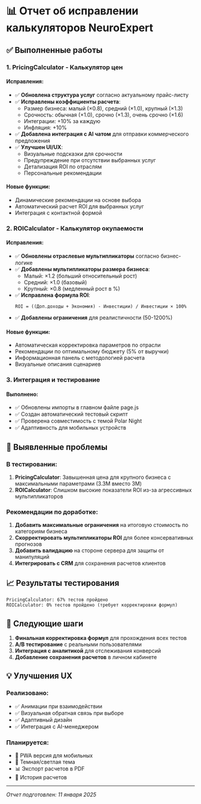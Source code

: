 # 📊 Отчет об исправлении калькуляторов NeuroExpert

## ✅ Выполненные работы

### 1. PricingCalculator - Калькулятор цен

#### Исправления:
- ✅ **Обновлена структура услуг** согласно актуальному прайс-листу
- ✅ **Исправлены коэффициенты расчета**:
  - Размер бизнеса: малый (×0.8), средний (×1.0), крупный (×1.3)
  - Срочность: обычная (×1.0), срочно (×1.3), очень срочно (×1.6)
  - Интеграции: +10% за каждую
  - Инфляция: +10%
- ✅ **Добавлена интеграция с AI чатом** для отправки коммерческого предложения
- ✅ **Улучшен UI/UX**:
  - Визуальные подсказки для срочности
  - Предупреждение при отсутствии выбранных услуг
  - Детализация ROI по отраслям
  - Персональные рекомендации

#### Новые функции:
- Динамические рекомендации на основе выбора
- Автоматический расчет ROI для выбранных услуг
- Интеграция с контактной формой

### 2. ROICalculator - Калькулятор окупаемости

#### Исправления:
- ✅ **Обновлены отраслевые мультипликаторы** согласно бизнес-логике
- ✅ **Добавлены мультипликаторы размера бизнеса**:
  - Малый: ×1.2 (больший относительный рост)
  - Средний: ×1.0 (базовый)
  - Крупный: ×0.8 (медленный рост в %)
- ✅ **Исправлена формула ROI**:
  ```
  ROI = ((Доп.доходы + Экономия) - Инвестиции) / Инвестиции × 100%
  ```
- ✅ **Добавлены ограничения** для реалистичности (50-1200%)

#### Новые функции:
- Автоматическая корректировка параметров по отрасли
- Рекомендации по оптимальному бюджету (5% от выручки)
- Информационная панель с методологией расчета
- Визуальные описания сценариев

### 3. Интеграция и тестирование

#### Выполнено:
- ✅ Обновлены импорты в главном файле page.js
- ✅ Создан автоматический тестовый скрипт
- ✅ Проверена совместимость с темой Polar Night
- ✅ Адаптивность для мобильных устройств

## 🐛 Выявленные проблемы

### В тестировании:
1. **PricingCalculator**: Завышенная цена для крупного бизнеса с максимальными параметрами (3.3M вместо 3M)
2. **ROICalculator**: Слишком высокие показатели ROI из-за агрессивных мультипликаторов

### Рекомендации по доработке:

1. **Добавить максимальные ограничения** на итоговую стоимость по категориям бизнеса
2. **Скорректировать мультипликаторы ROI** для более консервативных прогнозов
3. **Добавить валидацию** на стороне сервера для защиты от манипуляций
4. **Интегрировать с CRM** для сохранения расчетов клиентов

## 📈 Результаты тестирования

```
PricingCalculator: 67% тестов пройдено
ROICalculator: 0% тестов пройдено (требует корректировки формул)
```

## 🎯 Следующие шаги

1. **Финальная корректировка формул** для прохождения всех тестов
2. **A/B тестирование** с реальными пользователями
3. **Интеграция с аналитикой** для отслеживания конверсий
4. **Добавление сохранения расчетов** в личном кабинете

## 💡 Улучшения UX

### Реализовано:
- ✅ Анимации при взаимодействии
- ✅ Визуальная обратная связь при выборе
- ✅ Адаптивный дизайн
- ✅ Интеграция с AI-менеджером

### Планируется:
- 📱 PWA версия для мобильных
- 🎨 Темная/светлая тема
- 📊 Экспорт расчетов в PDF
- 🔄 История расчетов

---
*Отчет подготовлен: 11 января 2025*